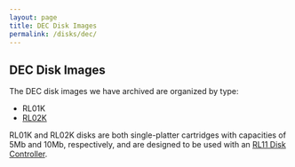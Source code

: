 ```yaml
---
layout: page
title: DEC Disk Images
permalink: /disks/dec/
---
```


DEC Disk Images
---------------

The DEC disk images we have archived are organized by type: 

* RL01K
* [RL02K](rl02k/)

RL01K and RL02K disks are both single-platter cartridges with capacities of 5Mb and 10Mb, respectively,
and are designed to be used with an [RL11 Disk Controller](/devices/pdp11/rl11/).
